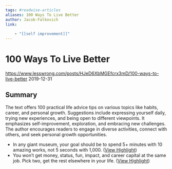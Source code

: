```yaml
---
tags: #readwise-articles
aliases: 100 Ways To Live Better
author: Jacob-Falkovich
link:
 
    - "[[self improvement]]"
---
```

# 100 Ways To Live Better

https://www.lesswrong.com/posts/HJeD6XbMGEfcrx3mD/100-ways-to-live-better
2019-12-31
## Summary
The text offers 100 practical life advice tips on various topics like habits, career, and personal growth. Suggestions include expressing yourself daily, trying new experiences, and being open to different viewpoints. It emphasizes self-improvement, exploration, and embracing new challenges. The author encourages readers to engage in diverse activities, connect with others, and seek personal growth opportunities.

- In any giant museum, your goal should be to spend 5+ minutes with 10 amazing works, not 5 seconds with 1,000. ([View Highlight](https://read.readwise.io/read/01hztjkj1wgbja34s0e0c98cv7))
- You won’t get money, status, fun, impact, and career capital at the same job. Pick two, get the rest elsewhere in your life. ([View Highlight](https://read.readwise.io/read/01hztjpnxr4hsypyve7wdj06p7))
